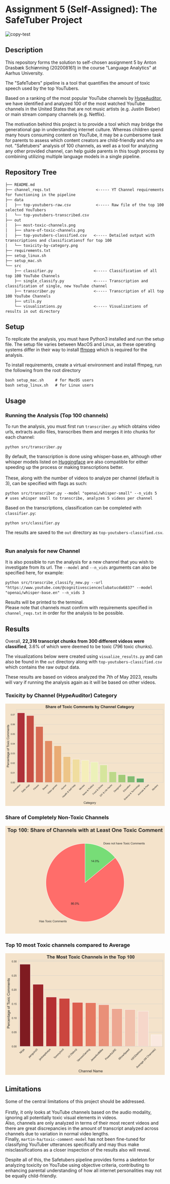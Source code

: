 # Assignment 5 (Self-Assigned): The SafeTuber Project
![copy-test](https://user-images.githubusercontent.com/80207895/236698306-3499d444-c791-497b-a10b-2b6a7b087e9c.png)


## Description
This repository forms the solution to self-chosen assignment 5 by Anton Drasbæk Schiønning (202008161) in the course "Language Analytics" at Aarhus University. <br>

The "SafeTubers" pipeline is a tool that quantifies the amount of toxic speech used by the top YouTubers. <br> 

Based on a ranking of the most popular YouTube channels by [HypeAuditor](https://hypeauditor.com/top-youtube/), we have identified and analyzed 100 of the most watched YouTube channels in the United States that are not music artists (e.g. Justin Bieber) or main stream company channels (e.g. Netflix).

The motivation behind this project is to provide a tool which may bridge the generational gap in understanding internet culture. Whereas children spend many hours consuming content on YouTube, it may be a cumbersome task for parents to assess which content creators are child-friendly and who are not. "Safetubers" analysis of 100 channels, as well as a tool for analyzing any other provided channel, can help guide parents in this tough process by combining utilizing multiple language models in a single pipeline.

## Repository Tree
```
├── README.md                       
├── channel_reqs.txt                    <----- YT Channel requirements for functioning in the pipeline
├── data
│   ├── top-youtubers-raw.csv           <----- Raw file of the top 100 selected YouTubers
│   └── top-youtubers-transcribed.csv
├── out
│   ├── most-toxic-channels.png
│   ├── share-of-toxic-channels.png
│   ├── top-youtubers-classified.csv   <----- Detailed output with transcriptions and classificationsf for top 100
│   └── toxicity-by-category.png
├── requirements.txt
├── setup_linux.sh
├── setup_mac.sh
└── src
    ├── classifier.py                  <----- Classification of all top 100 YouTube Channels
    ├── single_classify.py             <----- Transcription and classification of single, new YouTube channel
    ├── transcriber.py                 <----- Transcription of all top 100 YouTube Channels
    ├── utils.py
    └── visualizations.py              <----- Visualizations of results in out directory
```

## Setup
To replicate the analysis, you must have Python3 installed and run the setup file. The setup file varies between MacOS and Linux, as these operating systems differ in their way to install [ffmpeg](https://ffmpeg.org/) which is required for the analysis. <br>

To install requirements, create a virtual environment and install ffmpeg, run the following from the root directory
```
bash setup_mac.sh     # for MacOS users
bash setup_linux.sh   # for Linux users
```

## Usage
### Running the Analysis (Top 100 channels)
To run the analysis, you must first run `transcriber.py` which obtains video urls, extracts audio files, transcribes them and merges it into chunks for each channel:
```
python src/transcriber.py
```
By default, the transcription is done using whisper-base.en, although other whisper models listed on [Huggingface](https://huggingface.co/models?pipeline_tag=automatic-speech-recognition&sort=downloads) are also compatible for either speeding up the process or making transcriptions better. <br/><br/>
These, along with the number of videos to analyze per channel (default is 3), can be specified with flags as such:
```
python src/transcriber.py --model "openai/whisper-small" --n_vids 5     # uses whisper small to transcribe, analyzes 5 videos per channel
```

Based on the transcriptions, classification can be completed with `classifier.py`:
```
python src/classifier.py
```
The results are saved to the `out` directory as `top-youtubers-classified.csv`.
<br/><br/>

### Run analysis for new Channel
It is also possible to run the analysis for a new channel that you wish to investigate from its url. The `--model` and `--n_vids` arguments can also be specified here, for example:
```
python src/transcribe_classify_new.py --url "https://www.youtube.com/@cognitivescienceclubatucda6837" --model "openai/whisper-base.en" --n_vids 3
```
Results will be printed to the terminal. <br>
Please note that channels must confirm with requirements specified in `channel_reqs.txt` in order for the analysis to be possible.

## Results
Overall, **22,316 transcript chunks from 300 different videos were classified**, 3.6% of which were deemed to be toxic (796 toxic chunks).

The visualizations below were created using `visualize_results.py` and can also be found in the `out` directory along with `top-youtubers-classified.csv` which contains the raw output data. <br>

These results are based on videos analyzed the 7th of May 2023, results will vary if running the analysis again as it will be based on other videos.

### Toxicity by Channel (HypeAuditor) Category
![alt text](https://github.com/drasbaek/SafeTuber/blob/main/out/toxicity-by-category.png?raw=True)

### Share of Completely Non-Toxic Channels
![alt text](https://github.com/drasbaek/SafeTuber/blob/main/out/share-of-toxic-channels.png?raw=True)

### Top 10 most Toxic channels compared to Average
![alt text](https://github.com/drasbaek/SafeTuber/blob/main/out/most-toxic-channels.png?raw=True)

## Limitations
Some of the central limitations of this project should be addressed. <br/><br/>
Firstly, it only looks at YouTube channels based on the audio modality, ignoring all potentially toxic visual elements in videos. <br>
Also, channels are only analyzed in terms of their most recent videos and there are great discrepancies in the amount of transcript analyzed across channels due to variation in normal video lengths. <br>
Finally, `martin-ha/toxic-comment-model` has not been fine-tuned for classifying YouTuber utterances specifically and may thus make misclassifications as a closer inspection of the results also will reveal. <br>

Despite all of this, the Safetubers pipeline provides forms a skeleton for analyzing toxicity on YouTube using objective criteria, contributing to enhancing parental understanding of how all internet personalities may not be equally child-friendly.





